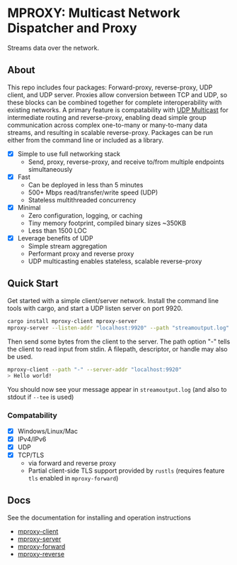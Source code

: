 # MPROXY: Multicast Network Dispatcher and Proxy

Streams data over the network. 


## About 
This repo includes four packages: Forward-proxy, reverse-proxy, UDP client, and UDP server. Proxies allow conversion between TCP and UDP, so these blocks can be combined together for complete interoperability with existing networks.
A primary feature is compatability with [UDP Multicast](https://en.wikipedia.org/wiki/Multicast) for intermediate routing and reverse-proxy, enabling dead simple group communication across complex one-to-many or many-to-many data streams, and resulting in scalable reverse-proxy.
Packages can be run either from the command line or included as a library.

- [X] Simple to use full networking stack
  - Send, proxy, reverse-proxy, and receive to/from multiple endpoints simultaneously
- [X] Fast
  - Can be deployed in less than 5 minutes
  - 500+ Mbps read/transfer/write speed (UDP)
  - Stateless multithreaded concurrency
- [X] Minimal 
  - Zero configuration, logging, or caching
  - Tiny memory footprint, compiled binary sizes ~350KB
  - Less than 1500 LOC
- [X] Leverage benefits of UDP
  - Simple stream aggregation
  - Performant proxy and reverse proxy
  - UDP multicasting enables stateless, scalable reverse-proxy


## Quick Start
Get started with a simple client/server network. Install the command line tools with cargo, and start a UDP listen server on port 9920.
```bash
cargo install mproxy-client mproxy-server
mproxy-server --listen-addr "localhost:9920" --path "streamoutput.log" --tee
```
Then send some bytes from the client to the server. The path option "-" tells the client to read input from stdin. A filepath, descriptor, or handle may also be used.
```bash
mproxy-client --path "-" --server-addr "localhost:9920"
> Hello world!
```
You should now see your message appear in `streamoutput.log` (and also to stdout if `--tee` is used)


### Compatability

- [X] Windows/Linux/Mac
- [X] IPv4/IPv6
- [X] UDP
- [X] TCP/TLS 
  - via forward and reverse proxy 
  - Partial client-side TLS support provided by `rustls` (requires feature `tls` enabled in `mproxy-forward`)



## Docs
See the documentation for installing and operation instructions
 - [mproxy-client](https://docs.rs/mproxy-client/)
 - [mproxy-server](https://docs.rs/mproxy-server/)
 - [mproxy-forward](https://docs.rs/mproxy-forward/)
 - [mproxy-reverse](https://docs.rs/mproxy-reverse/)

